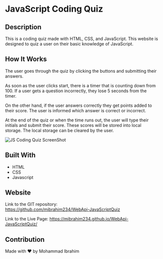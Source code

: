 # JavaScript Coding Quiz

## Description
This is a coding quiz made with HTML, CSS, and JavaScript. 
This website is designed to quiz a user on their basic knowledge of JavaScript. 

## How It Works 
The user goes through the quiz by clicking the buttons and submitting their answers. <br>

As soon as the user clicks start, there is a timer that is counting down from 100. If a user gets a question incorrectly, they lose 5 seconds from the timer.  <br>


On the other hand, if the user answers correctly they get points added to their score. The user is informed which answer is correct or incorrect. <br>

At the end of the quiz or when the time runs out, the user will type their initials and submit their score. 
 These scores will be stored into local storage. 
 The local storage can be cleared by the user. 
 
 ![JS Coding Quiz ScreenShot]()

## Built With
* HTML
* CSS
* Javascript

## Website
Link to the GIT repository: <br>
https://github.com/mibrahim234/WebApi-JavaScriptQuiz

Link to the Live Page: https://mibrahim234.github.io/WebApi-JavaScriptQuiz/
## Contribution
Made with ❤️ by Mohammad Ibrahim
